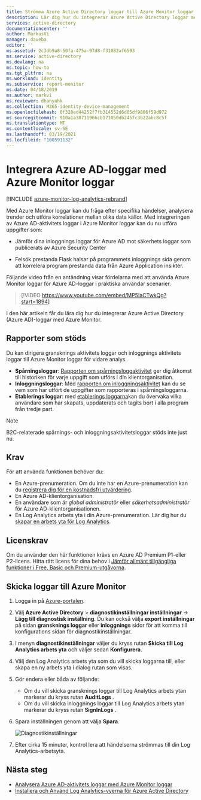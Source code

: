 ```yaml
---
title: Strömma Azure Active Directory loggar till Azure Monitor loggar | Microsoft Docs
description: Lär dig hur du integrerar Azure Active Directory loggar med Azure Monitor loggar
services: active-directory
documentationcenter: ''
author: MarkusVi
manager: daveba
editor: ''
ms.assetid: 2c3db9a8-50fa-475a-97d8-f31082af6593
ms.service: active-directory
ms.devlang: na
ms.topic: how-to
ms.tgt_pltfrm: na
ms.workload: identity
ms.subservice: report-monitor
ms.date: 04/18/2019
ms.author: markvi
ms.reviewer: dhanyahk
ms.collection: M365-identity-device-management
ms.openlocfilehash: 0f328ed44252f7fb314552d6d05df9806f59d972
ms.sourcegitcommit: 910a1a38711966cb171050db245fc3b22abc8c5f
ms.translationtype: MT
ms.contentlocale: sv-SE
ms.lasthandoff: 03/19/2021
ms.locfileid: "100591132"
---
```

# <a name="integrate-azure-ad-logs-with-azure-monitor-logs"></a>Integrera Azure AD-loggar med Azure Monitor loggar

[!INCLUDE [azure-monitor-log-analytics-rebrand](../../../includes/azure-monitor-log-analytics-rebrand.md)]

Med Azure Monitor loggar kan du fråga efter specifika händelser, analysera trender och utföra korrelationer mellan olika data källor. Med integreringen av Azure AD-aktivitets loggar i Azure Monitor loggar kan du nu utföra uppgifter som:

 * Jämför dina inloggnings loggar för Azure AD mot säkerhets loggar som publicerats av Azure Security Center

 * Felsök prestanda Flask halsar på programmets inloggnings sida genom att korrelera program prestanda data från Azure Application insikter.  

Följande video från en antändning visar fördelarna med att använda Azure Monitor loggar för Azure AD-loggar i praktiska användar scenarier.

> [!VIDEO https://www.youtube.com/embed/MP5IaCTwkQg?start=1894]

I den här artikeln får du lära dig hur du integrerar Azure Active Directory (Azure AD)-loggar med Azure Monitor.

## <a name="supported-reports"></a>Rapporter som stöds

Du kan dirigera gransknings aktivitets loggar och inloggnings aktivitets loggar till Azure Monitor loggar för vidare analys. 

* **Spårningsloggar**: [Rapporten om spårningsloggaktivitet](concept-audit-logs.md) ger dig åtkomst till historiken för varje uppgift som utförs i din klientorganisation.
* **Inloggningsloggar**: Med [rapporten om inloggningsaktivitet](concept-sign-ins.md) kan du se vem som har utfört de uppgifter som rapporteras i spårningsloggarna.
* **Etablerings loggar**: med [etablerings loggarna](../app-provisioning/application-provisioning-log-analytics.md)kan du övervaka vilka användare som har skapats, uppdaterats och tagits bort i alla program från tredje part. 

> [!NOTE]
> B2C-relaterade spårnings- och inloggningsaktivitetsloggar stöds inte just nu.
>

## <a name="prerequisites"></a>Krav 

För att använda funktionen behöver du:

* En Azure-prenumeration. Om du inte har en Azure-prenumeration kan du [registrera dig för en kostnadsfri utvärdering](https://azure.microsoft.com/free/).
* En Azure AD-klientorganisation.
* En användare som är *global administratör* eller *säkerhetsadministratör* för Azure AD-klientorganisationen.
* En Log Analytics arbets yta i din Azure-prenumeration. Lär dig hur du [skapar en arbets yta för Log Analytics](../../azure-monitor/logs/quick-create-workspace.md).

## <a name="licensing-requirements"></a>Licenskrav

Om du använder den här funktionen krävs en Azure AD Premium P1-eller P2-licens. Hitta rätt licens för dina behov i [Jämför allmänt tillgängliga funktioner i Free, Basic och Premium-utgåvorna](https://azure.microsoft.com/pricing/details/active-directory/).

## <a name="send-logs-to-azure-monitor"></a>Skicka loggar till Azure Monitor

1. Logga in på [Azure-portalen](https://portal.azure.com). 

2. Välj **Azure Active Directory**  >  **diagnostikinställningar inställningar**  ->  **Lägg till diagnostisk inställning**. Du kan också välja **export inställningar** på sidan **gransknings loggar** eller **inloggnings** sidor för att komma till konfigurations sidan för diagnostikinställningar.  
    
3. I menyn **diagnostikinställningar** väljer du kryss rutan **Skicka till Log Analytics arbets yta** och väljer sedan **Konfigurera**.

4. Välj den Log Analytics arbets yta som du vill skicka loggarna till, eller skapa en ny arbets yta i dialog rutan som visas.  

5. Gör endera eller båda av följande:
    * Om du vill skicka gransknings loggar till Log Analytics arbets ytan markerar du kryss rutan **AuditLogs** . 
    * Om du vill skicka inloggnings loggar till Log Analytics arbets ytan markerar du kryss rutan **SignInLogs** .

6. Spara inställningen genom att välja **Spara**.

    ![Diagnostikinställningar](./media/howto-integrate-activity-logs-with-log-analytics/Configure.png)

7. Efter cirka 15 minuter, kontrol lera att händelserna strömmas till din Log Analytics-arbetsyta.

## <a name="next-steps"></a>Nästa steg

* [Analysera Azure AD-aktivitets loggar med Azure Monitor loggar](howto-analyze-activity-logs-log-analytics.md)
* [Installera och Använd Log Analytics-vyerna för Azure Active Directory](howto-install-use-log-analytics-views.md)